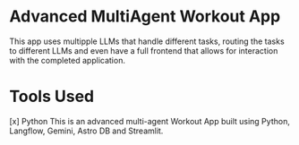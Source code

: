 # Advanced MultiAgent Workout App
This app uses multipple LLMs that handle different tasks, routing the tasks to different LLMs and even have a full frontend that allows for interaction with the completed application.

# Tools Used
[x] Python
This is an advanced multi-agent Workout App built using Python, Langflow, Gemini, Astro DB and Streamlit.


